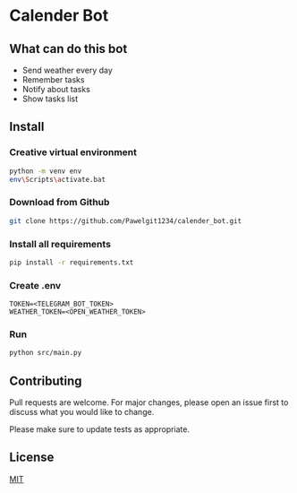 # Calender Bot
## What can do this bot
- Send weather every day
- Remember tasks
- Notify about tasks
- Show tasks list

## Install
### Creative virtual environment
```bash
python -m venv env
env\Scripts\activate.bat
```
### Download from Github
```bash
git clone https://github.com/Pawelgit1234/calender_bot.git
```
### Install all requirements
```bash
pip install -r requirements.txt
```
### Create .env
```text
TOKEN=<TELEGRAM_BOT_TOKEN>
WEATHER_TOKEN=<OPEN_WEATHER_TOKEN>
```
### Run
```bash
python src/main.py
```
## Contributing
Pull requests are welcome. For major changes, please open an issue first
to discuss what you would like to change.

Please make sure to update tests as appropriate.

## License

[MIT](https://choosealicense.com/licenses/mit/)